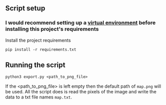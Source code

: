 ## Script setup
### I would recommend setting up a [virtual environment](https://www.freecodecamp.org/news/how-to-setup-virtual-environments-in-python/) before installing this project's requirements</sub>
  
Install the project requirements  
```
pip install -r requirements.txt
```

## Running the script
```
python3 export.py <path_to_png_file>
```
If the \<path_to_png_file> is left empty then the default path of `map.png` will be used.
All the script does is read the pixels of the image and write the data to a txt file names `map.txt`.
